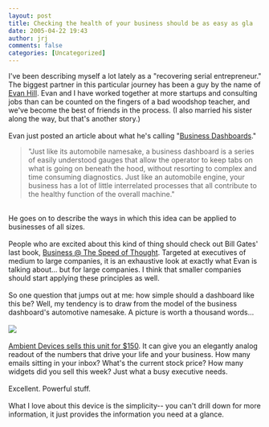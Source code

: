```yaml
---
layout: post
title: Checking the health of your business should be as easy as gla
date: 2005-04-22 19:43
author: jrj
comments: false
categories: [Uncategorized]
---
```

I've been describing myself a lot lately as a "recovering serial entrepreneur." The biggest partner in this particular journey has been a guy by the name of <a href="http://www.evanhill.org/">Evan Hill</a>. Evan and I have worked together at more startups and consulting jobs than can be counted on the fingers of a bad woodshop teacher, and we've become the best of friends in the process. (I also married his sister along the way, but that's another story.)<br /><br />Evan just posted an article about what he's calling "<a href="http://www.evanhill.org/dsp_art_biz_dashboard.cfm" target="_blank">Business Dashboards</a>."<br /><blockquote>"Just like its automobile namesake, a business dashboard is a series of easily understood gauges that allow the operator to keep tabs on what is going on beneath the hood, without resorting to complex and time consuming diagnostics. Just like an automobile engine, your business has a lot of little interrelated processes that all contribute to the healthy function of the overall machine."</blockquote><br />He goes on to describe the ways in which this idea can be applied to businesses of all sizes.<br /><br />People who are excited about this kind of thing should check out Bill Gates' last book, <a href="http://www.microsoft.com/billgates/speedofthought/" target="_blank">Business @ The Speed of Thought</a>. Targeted at executives of medium to large companies, it is an exhaustive look at exactly what Evan is talking about... but for large companies. I think that smaller companies should start applying these principles as well.<br /><br />So one question that jumps out at me: how simple should a dashboard like this be? Well, my tendency is to draw from the model of the business dashboard's automotive namesake. A picture is worth a thousand words...<br /><br /><img src="http://www.jrj.org/busdashboard.jpg" /><br /><br /><a href="http://www.ambientdevices.com/cat/dashboard/index.html#2a" target="_blank">Ambient Devices sells this unit for $150</a>. It can give you an elegantly analog readout of the numbers that drive your life and your business. How many emails sitting in your inbox? What's the current stock price? How many widgets did you sell this week? Just what a busy executive needs.<br /><br />Excellent. Powerful stuff.<br /><br />What I love about this device is the simplicity-- you can't drill down for more information, it just provides the information you need at a glance.
